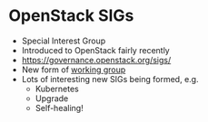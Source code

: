 <!-- .slide: data-state="normal" id="sigs" data-timing="40" -->
# OpenStack SIGs

*   Special Interest Group
*   Introduced to OpenStack fairly recently
*   <!-- .element: class="fragment" -->
    https://governance.openstack.org/sigs/
*   <!-- .element: class="fragment" -->
    New form of [working group](https://wiki.openstack.org/wiki/Category:Working_Groups)
*   <!-- .element: class="fragment" -->
    Lots of interesting new SIGs being formed, e.g.
    *   Kubernetes
    *   Upgrade
    *   Self-healing!
